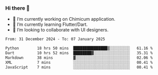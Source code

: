### Hi there 👋

<!--
**devcat37/devcat37** is a ✨ _special_ ✨ repository because its `README.md` (this file) appears on your GitHub profile.-->


- 🔭 I’m currently working on Chimicum application.
- 🌱 I’m currently learning Flutter/Dart.
- 👯 I’m looking to collaborate with UI designers.
<!-- - 🤔 I’m looking for help with ... -->

<!--START_SECTION:waka-->

```txt
From: 31 December 2024 - To: 07 January 2025

Python        18 hrs 50 mins  ███████████████▒░░░░░░░░░   61.16 %
Dart          10 hrs 52 mins  ████████▓░░░░░░░░░░░░░░░░   35.31 %
Markdown      38 mins         ▓░░░░░░░░░░░░░░░░░░░░░░░░   02.06 %
XML           7 mins          ░░░░░░░░░░░░░░░░░░░░░░░░░   00.41 %
JavaScript    7 mins          ░░░░░░░░░░░░░░░░░░░░░░░░░   00.41 %
```

<!--END_SECTION:waka-->
